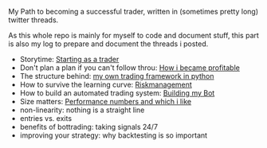 My Path to becoming a successful trader, written in (sometimes pretty long) twitter threads.

As this whole repo is mainly for myself to code and document stuff, this part is also my log to prepare and document the threads i posted.

- Storytime: [Starting as a trader](startingAsATrader.md)
- Don't plan a plan if you can't follow throu: [How i became profitable](howIBecameProfitable.md)
- The structure behind: [my own trading framework in python](myOwnTradingFramework.md)
- How to survive the learning curve: [Riskmanagement](riskmanagement.md)
- How to build an automated trading system: [Building my Bot](HowToBuildABot.md)
- Size matters: [Performance numbers and which i like](performanceNumbers.md)
- non-linearity: nothing is a straight line
- entries vs. exits
- benefits of bottrading: taking signals 24/7
- improving your strategy: why backtesting is so important